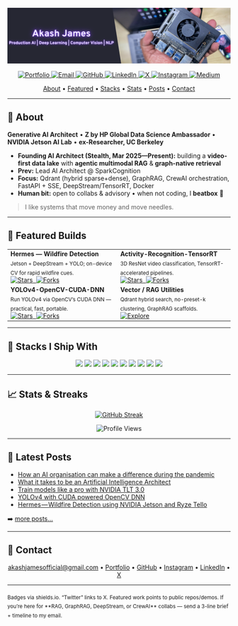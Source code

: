 <!-- ──────────────────────────────────────────────────────────────────────────────
 AKASH “JAMES” — KICK-ASS PROFILE README
────────────────────────────────────────────────────────────────────────────── -->

<p align="center">
  <img src="resources/banner.png" width="1920" alt="Akash James — Banner"/>
</p>

<p align="center">
  <a href="https://kingardor.github.io">
    <img alt="Portfolio" src="https://img.shields.io/website?label=kingardor.github.io&style=for-the-badge&url=https%3A%2F%2Fkingardor.github.io">
  </a>
  <a href="mailto:akashjamesofficial@gmail.com">
    <img alt="Email" src="https://img.shields.io/badge/Email-akashjamesofficial%40gmail.com-D14836?style=for-the-badge&logo=gmail&logoColor=white">
  </a>
  <a href="https://github.com/kingardor">
    <img alt="GitHub" src="https://img.shields.io/badge/GitHub-kingardor-181717?style=for-the-badge&logo=github&logoColor=white">
  </a>
  <a href="https://www.linkedin.com/in/akashjames">
    <img alt="LinkedIn" src="https://img.shields.io/badge/LinkedIn-0077B5?style=for-the-badge&logo=linkedin&logoColor=white">
  </a>
  <a href="https://twitter.com/king_ardor">
    <img alt="X" src="https://img.shields.io/twitter/follow/king_ardor?color=1DA1F2&logo=twitter&style=for-the-badge">
  </a>
  <a href="https://instagram.com/lifeofakashjames">
    <img alt="Instagram" src="https://img.shields.io/badge/Instagram-E4405F?style=for-the-badge&logo=instagram&logoColor=white">
  </a>
  <a href="https://akash-james.medium.com/">
    <img alt="Medium" src="https://img.shields.io/badge/Medium-000000?style=for-the-badge&logo=medium&logoColor=white">
  </a>
</p>

<p align="center">
  <a href="#-about">About</a> •
  <a href="#-featured-builds">Featured</a> •
  <a href="#-stacks-i-ship-with">Stacks</a> •
  <a href="#-stats--streaks">Stats</a> •
  <a href="#-latest-posts">Posts</a> •
  <a href="#-contact">Contact</a>
</p>

---

## 🚀 About

**Generative AI Architect** • **Z by HP Global Data Science Ambassador** • **NVIDIA Jetson AI Lab** • **ex-Researcher, UC Berkeley**

- **Founding AI Architect (Stealth, Mar 2025—Present):** building a **video-first data lake** with **agentic multimodal RAG** & **graph-native retrieval**  
- **Prev:** Lead AI Architect @ SparkCognition  
- **Focus:** Qdrant (hybrid sparse+dense), GraphRAG, CrewAI orchestration, FastAPI + SSE, DeepStream/TensorRT, Docker  
- **Human bit:** open to collabs & advisory • when not coding, I **beatbox** 🎤

> I like systems that move money and move needles.

---

## 🧨 Featured Builds

<table>
<tr>
  <td><b>Hermes — Wildfire Detection</b><br/>
    <sub>Jetson + DeepStream + YOLO; on-device CV for rapid wildfire cues.</sub><br/>
    <a href="https://github.com/kingardor/Hermes-Deepstream">
      <img alt="Stars" src="https://img.shields.io/github/stars/kingardor/Hermes-Deepstream?style=for-the-badge&logo=github">&nbsp;
    </a>
    <a href="https://github.com/kingardor/Hermes-Deepstream">
      <img alt="Forks" src="https://img.shields.io/github/forks/kingardor/Hermes-Deepstream?style=for-the-badge&logo=github&color=teal">
    </a>
  </td>
  <td><b>Activity-Recognition-TensorRT</b><br/>
    <sub>3D ResNet video classification, TensorRT-accelerated pipelines.</sub><br/>
    <a href="https://github.com/kingardor/Activity-Recognition-TensorRT">
      <img alt="Stars" src="https://img.shields.io/github/stars/kingardor/Activity-Recognition-TensorRT?style=for-the-badge&logo=github">&nbsp;
    </a>
    <a href="https://github.com/kingardor/Activity-Recognition-TensorRT">
      <img alt="Forks" src="https://img.shields.io/github/forks/kingardor/Activity-Recognition-TensorRT?style=for-the-badge&logo=github&color=teal">
    </a>
  </td>
</tr>
<tr>
  <td><b>YOLOv4-OpenCV-CUDA-DNN</b><br/>
    <sub>Run YOLOv4 via OpenCV’s CUDA DNN — practical, fast, portable.</sub><br/>
    <a href="https://github.com/kingardor/YOLOv4-OpenCV-CUDA-DNN">
      <img alt="Stars" src="https://img.shields.io/github/stars/kingardor/YOLOv4-OpenCV-CUDA-DNN?style=for-the-badge&logo=github">&nbsp;
    </a>
    <a href="https://github.com/kingardor/YOLOv4-OpenCV-CUDA-DNN">
      <img alt="Forks" src="https://img.shields.io/github/forks/kingardor/YOLOv4-OpenCV-CUDA-DNN?style=for-the-badge&logo=github&color=teal">
    </a>
  </td>
  <td><b>Vector / RAG Utilities</b><br/>
    <sub>Qdrant hybrid search, no-preset-k clustering, GraphRAG scaffolds.</sub><br/>
    <a href="https://github.com/kingardor?tab=repositories&q=rag">
      <img alt="Explore" src="https://img.shields.io/badge/Explore-RAG%20Repos-6A5ACD?style=for-the-badge&logo=github">
    </a>
  </td>
</tr>
</table>

---

## 🧩 Stacks I Ship With

<p align="center">
  <img src="https://img.shields.io/badge/Python-FFD43B?style=for-the-badge&logo=python&logoColor=333"/>
  <img src="https://img.shields.io/badge/C++-00599C?style=for-the-badge&logo=c%2B%2B&logoColor=white"/>
  <img src="https://img.shields.io/badge/FastAPI-009688?style=for-the-badge&logo=fastapi&logoColor=white"/>
  <img src="https://img.shields.io/badge/Streamlit-FF4B4B?style=for-the-badge&logo=streamlit&logoColor=white"/>
  <img src="https://img.shields.io/badge/Qdrant-FF6B6B?style=for-the-badge&logo=qdrant&logoColor=white"/>
  <img src="https://img.shields.io/badge/Redis-DC382D?style=for-the-badge&logo=redis&logoColor=white"/>
  <img src="https://img.shields.io/badge/CUDA-76B900?style=for-the-badge&logo=nvidia&logoColor=white"/>
  <img src="https://img.shields.io/badge/TensorRT-76B900?style=for-the-badge&logo=nvidia&logoColor=white"/>
  <img src="https://img.shields.io/badge/DeepStream-76B900?style=for-the-badge&logo=nvidia&logoColor=white"/>
  <img src="https://img.shields.io/badge/Docker-2496ED?style=for-the-badge&logo=docker&logoColor=white"/>
</p>

---

## 📈 Stats & Streaks

<p align="center">
  <a href="https://github.com/DenverCoder1/github-readme-streak-stats">
    <img alt="GitHub Streak" src="https://github-readme-streak-stats.herokuapp.com/?user=kingardor&theme=blue-green&hide_border=true"/>
  </a>
</p>

<p align="center">
  <img alt="Profile Views" src="https://komarev.com/ghpvc/?username=kingardor&style=for-the-badge&color=0CA4FF">
</p>

---

## 📝 Latest Posts

<!-- BLOG-POST-LIST:START -->
- [How an AI organisation can make a difference during the pandemic](https://akash-james.medium.com/how-an-ai-organisation-can-make-a-difference-during-the-pandemic-db63ee396df9?source=rss-47256195ac2d------2)
- [What it takes to be an Artificial Intelligence Architect](https://akash-james.medium.com/what-it-takes-to-be-an-artificial-intelligence-architect-ed7757c504fb?source=rss-47256195ac2d------2)
- [Train models like a pro with NVIDIA TLT 3.0](https://akash-james.medium.com/train-models-like-a-pro-with-nvidia-tlt-3-0-54ea20467661?source=rss-47256195ac2d------2)
- [YOLOv4 with CUDA powered OpenCV DNN](https://towardsdatascience.com/yolov4-with-cuda-powered-opencv-dnn-2fef48ea3984?source=rss-47256195ac2d------2)
- [Hermes — Wildfire Detection using NVIDIA Jetson and Ryze Tello](https://towardsdatascience.com/hermes-wildfire-detection-using-nvidia-jetson-and-ryze-tello-8da123f05c64?source=rss-47256195ac2d------2)
<!-- BLOG-POST-LIST:END -->

➡️ <a href="https://akash-james.medium.com">more posts…</a>

---

## 🤝 Contact

<p align="center">
  <a href="mailto:akashjamesofficial@gmail.com">akashjamesofficial@gmail.com</a> •
  <a href="https://kingardor.github.io">Portfolio</a> •
  <a href="https://github.com/kingardor">GitHub</a> •
  <a href="https://instagram.com/lifeofakashjames">Instagram</a> •
  <a href="https://www.linkedin.com/in/akashjames">LinkedIn</a> •
  <a href="https://twitter.com/king_ardor">X</a>
</p>

---

<sub>
Badges via shields.io. “Twitter” links to X. Featured work points to public repos/demos.  
If you’re here for **RAG, GraphRAG, DeepStream, or CrewAI** collabs — send a 3-line brief + timeline to my email.
</sub>
